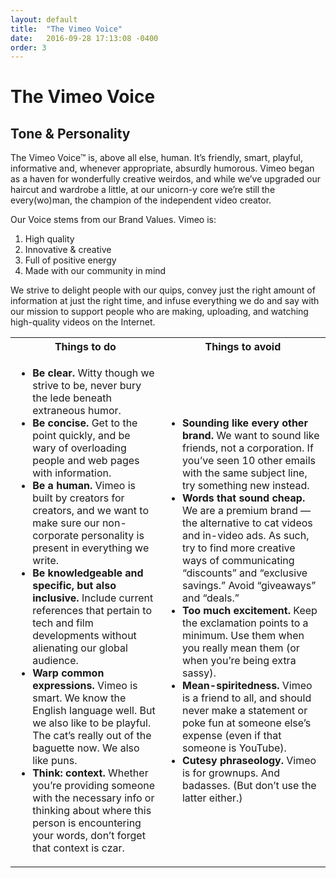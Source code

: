 ```yaml
---
layout: default
title:  "The Vimeo Voice"
date:   2016-09-28 17:13:08 -0400
order: 3
---
```

# The Vimeo Voice

## Tone & Personality

The Vimeo Voice™ is, above all else, human. It’s friendly, smart, playful, informative and, whenever appropriate, absurdly humorous. Vimeo began as a haven for wonderfully creative weirdos, and while we’ve upgraded our haircut and wardrobe a little, at our unicorn-y core we’re still the every(wo)man, the champion of the independent video creator.

Our Voice stems from our Brand Values. Vimeo is:

1. High quality
2. Innovative & creative
3. Full of positive energy
4. Made with our community in mind

We strive to delight people with our quips, convey just the right amount of information at just the right time, and infuse everything we do and say with our mission to support people who are making, uploading, and watching high-quality videos on the Internet.

<table class="content__table content_table--duo">
  <tbody>
    <tr>
      <th align="center">Things to do</th>
      <th align="center">Things to avoid</th>
    </tr>
    <tr>
      <td>
        <ul>
            <li><strong>Be clear.</strong> Witty though we strive to be, never bury the lede beneath extraneous humor. </li>
            <li><strong>Be concise.</strong> Get to the point quickly, and be wary of overloading people and web pages with information. </li>
            <li><strong>Be a human.</strong> Vimeo is built by creators for creators, and we want to make sure our non-corporate personality is present in everything we write.</li>
            <li><strong>Be knowledgeable and specific, but also inclusive.</strong> Include current references that pertain to tech and film developments without alienating our global audience.</li>
            <li><strong>Warp common expressions.</strong> Vimeo is smart. We know the English language well. But we also like to be playful. The cat’s really out of the baguette now. We also like puns. </li>
            <li><strong>Think: context. </strong>Whether you’re providing someone with the necessary info or thinking about where this person is encountering your words, don’t forget that context is czar.</li>
        </ul>
      </td>
      <td>
          <ul>
              <li><strong>Sounding like every other brand.</strong> We want to sound like friends, not a corporation. If you’ve seen 10 other emails with the same subject line, try something new instead. </li>
              <li><strong>Words that sound cheap.</strong> We are a premium brand — the alternative to cat videos and in-video ads. As such, try to find more creative ways of communicating “discounts” and “exclusive savings.” Avoid “giveaways” and “deals.”</li>
              <li><strong>Too much excitement.</strong> Keep the exclamation points to a minimum. Use them when you really mean them (or when you’re being extra sassy).</li>
              <li><strong>Mean-spiritedness. </strong> Vimeo is a friend to all, and should never make a statement or poke fun at someone else’s expense (even if that someone is YouTube).</li>
              <li><strong>Cutesy phraseology.</strong> Vimeo is for grownups. And badasses. (But don’t use the latter either.)</li>
          </ul>
      </td>
    </tr>
  </tbody>
</table>
